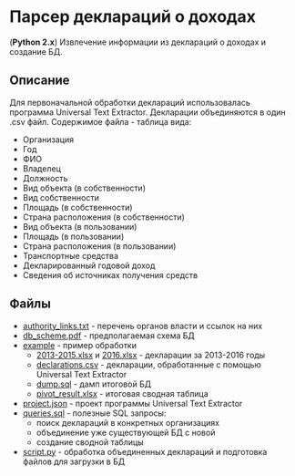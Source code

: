 # Парсер деклараций о доходах

(__Python 2.x__) Извлечение информации из деклараций о доходах и создание БД.

## Описание
Для первоначальной обработки деклараций использовалась программа Universal Text Extractor. Декларации объединяются в один .csv файл.
Содержимое файла - таблица вида:
- Организация
- Год
- ФИО
- Владелец
- Должность
- Вид объекта (в собственности)
- Вид собственности
- Площадь (в собственности)
- Страна расположения (в собственности)
- Вид объекта (в пользовании)
- Площадь (в пользовании)
- Страна расположения (в пользовании)
- Транспортные средства
- Декларированный годовой доход
- Сведения об источниках получения средств

## Файлы
- [authority_links.txt](authority_links.txt) - перечень органов власти и ссылок на них
- [db_scheme.pdf](db_scheme.pdf) - предполагаемая схема БД
- [example](example) - пример обработки
	- [2013-2015.xlsx](example/2013-2015.xlsx) и [2016.xlsx](example/2016.xlsx) - декларации за 2013-2016 годы
	- [declarations.csv](example/declarations.csv) - декларации, обработанные с помощью Universal Text Extractor
	- [dump.sql](example/dump.sql) - дамп итоговой БД
	- [pivot_result.xlsx](example/pivot_result.xlsx) - итоговая сводная таблица
- [project.json](project.json) - проект программы Universal Text Extractor
- [queries.sql](queries.sql) - полезные SQL запросы:
	- поиск деклараций в конкретных организациях
	- объединение уже существующей БД с новой
	- создание сводной таблицы
- [script.py](script.py) - обработка объединенных деклараций и подготовка файлов для загрузки в БД